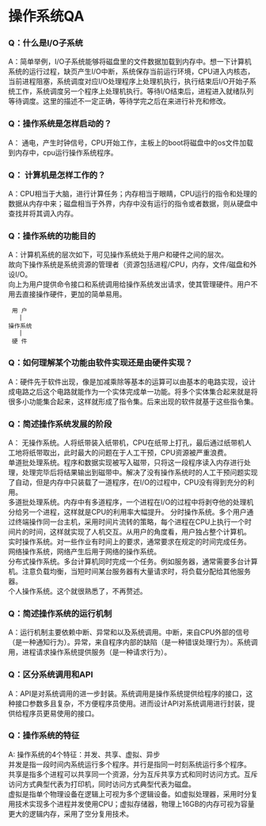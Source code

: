 # 操作系统QA

### Q：什么是I/O子系统  
A：简单举例，I/O子系统能够将磁盘里的文件数据加载到内存中。想一下计算机系统的运行过程，缺页产生I/O中断，系统保存当前运行环境，CPU进入内核态，当前进程阻塞，系统调度对应I/O处理程序上处理机执行，执行结束后I/O开始子系统工作，系统调度另一个程序上处理机执行。等待I/O结束后，进程进入就绪队列等待调度。这里的描述不一定正确，等待学完之后在来进行补充和修改。

### Q：操作系统是怎样启动的？
A： 通电，产生时钟信号，CPU开始工作，主板上的boot将磁盘中的os文件加载到内存中，cpu运行操作系统程序。  

### Q：  计算机是怎样工作的？
A：CPU相当于大脑，进行计算任务；内存相当于眼睛，CPU运行的指令和处理的数据从内存中来；磁盘相当于外界，内存中没有运行的指令或者数据，则从硬盘中查找并将其调入内存。

### Q：操作系统的功能目的

A：计算机系统的层次如下，可见操作系统处于用户和硬件之间的层次。  
故向下操作系统是系统资源的管理者（资源包括进程/CPU，内存，文件/磁盘和外设I/O。  
向上为用户提供命令接口和系统调用给操作系统发出请求，使其管理硬件。用户不用去直接操作硬件，更加的简单易用。
    
     用 户
       | 
    操作系统
       |
     硬 件

### Q：如何理解某个功能由软件实现还是由硬件实现？
A：硬件先于软件出现，像是加减乘除等基本的运算可以由基本的电路实现，设计成电路之后这个电路就能作为一个实体完成单一功能。将多个实体集合起来就是将很多小功能集合起来，这样就形成了指令集。后来出现的软件就基于这些指令集。

### Q：简述操作系统发展的阶段
A： 
无操作系统。人将纸带装入纸带机，CPU在纸带上打孔，最后通过纸带机人工地将纸带取出，此时最大的问题在于人工干预，CPU资源被严重浪费。  
单道批处理系统。程序和数据实现被写入磁带，只将这一段程序读入内存进行处理，处理完毕后将结果输出到磁带中。解决了没有操作系统时的人工干预问题实现了自动，但是内存中只装载了一道程序，在I/O的过程中，CPU没有得到充分的利用。  
多道批处理系统。内存中有多道程序，一个进程在I/O的过程中将剥夺他的处理机分给另一个进程，这样就是CPU的利用率大幅提升。
分时操作系统。多个用户通过终端操作同一台主机，采用时间片流转的策略，每个进程在CPU上执行一个时间片的时间，这样就实现了人机交互。从用户的角度看，用户独占整个计算机。  
实时操作系统。对一些作业有时间上的要求，通常要求在规定的时间完成任务。  
网络操作系统，网络产生后用于网络的操作系统。  
分布式操作系统。多台计算机同时完成一个任务。例如服务器，通常需要多台计算机。注意负载均衡，当短时间某台服务器有大量请求时，将负载分配给其他服务器。  
个人操作系统。这个就很熟悉了，不再赘述。


### Q：简述操作系统的运行机制
A：运行机制主要依赖中断、异常和以及系统调用。中断，来自CPU外部的信号（是一种通知行为）。异常，来自程序内部的缺陷（是一种错误处理行为）。系统调用，进程请求操作系统提供服务（是一种请求行为）。

### Q：区分系统调用和API
A：API是对系统调用的进一步封装。系统调用是操作系统提供给程序的接口，这种接口参数多且复杂，不方便程序员使用。进而设计API对系统调用进行封装，提供给程序员更易使用的接口。

### Q：操作系统的特征
A: 操作系统的4个特征：并发、共享、虚拟、异步  
并发是指一段时间内系统运行多个程序。并行是指同一时刻系统运行多个程序。  
共享是指多个进程可以共享同一个资源，分为互斥共享方式和同时访问方式。互斥访问方式典型代表为打印机，同时访问方式典型代表为磁盘。  
虚拟是指单个物理设备在逻辑上可视为多个逻辑设备。如虚拟处理器，采用时分复用技术实现多个进程并发使用CPU；虚拟存储器，物理上16GB的内存可视为容量更大的逻辑内存，采用了空分复用技术。
